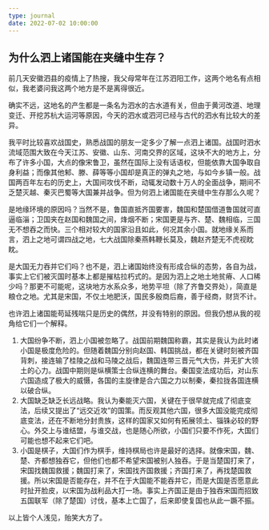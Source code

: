 ```yaml
---
type: journal
date: 2022-07-02 10:00:00
---
```


## 为什么泗上诸国能在夹缝中生存？

前几天安徽泗县的疫情上了热搜，我父母常年在江苏泗阳工作，这两个地名有点相似，我老婆问我这两个地方是不是离得很近。

确实不远，这地名的产生都是一条名为泗水的古水道有关，但由于黄河改道、地理变迁、开挖苏杭大运河等原因，今天的泗水或泗河已经与古代的泗水有比较大的差异。

我平时比较喜欢战国史，熟悉战国的朋友一定多少了解一点泗上诸国。战国时泗水流域范围大致在今天江苏、安徽、山东、河南交界的区域，这块不大的地方上，分布了许多小国，大点的像宋鲁卫，虽然在国际上没有话语权，但能依靠大国争取自身利益；而像其他邾、滕、薛等等小国却是真正的弹丸之地，与如今乡镇一般。战国两百年左右的历史上，大国间攻伐不断，动辄发动数十万人的全面战争，期间不乏楚灭越、秦灭巴蜀等大国兼并战争。但为何泗上诸国能在夹缝中生存那么久呢？

是地缘环境的原因吗？当然不是，鲁国直抵齐国要害，魏国和楚国借道鲁国就可直逼临淄；卫国夹在赵国和魏国之间，烽烟不断；宋国更是与齐、楚、魏相临，三国无不想吞之而快。三个相对较大的国家沿且如此，何况其余小国。就地缘关系而言，泗上之地可谓四战之地，七大战国除秦燕韩鞭长莫及，魏赵齐楚无不虎视眈眈。

是大国无力吞并它们吗？也不是，泗上诸国始终没有形成合纵的态势，各自为战，事实上它们被灭国时基本上都是摧枯拉朽式的。是因为泗上之地土地贫瘠、人口稀少吗？那更不可能呢，这块地方水系众多，地势平坦（除了齐鲁交界处），简直是粮仓之地。尤其是宋国，不仅土地肥沃，国民多殷商后裔，善于经商，财货不计。

也许泗上诸国能苟延残喘只是历史的偶然，并没有特别的原因。但我仍想从我的视角给它们一个解释。

1. 大国纷争不断，泗上小国被忽略了。战国前期魏国称霸，其实是我认为此时诸小国是极度危险的。但随着魏国分别向赵国、韩国挑战，都在关键时刻被齐国背刺，接连输了桂陵之战和马陵之战后，魏国连带三晋元气大伤，并无扩大领土的心力。战国中期则是纵横策士合纵连横的舞台。秦国变法成功后，对山东六国造成了极大的威慑，各国的主旋律是合六国之力以制秦，秦拉拢各国连横以破合纵。
2. 大国缺乏缺乏长远战略。我认为秦能灭六国，关键在于很早就完成了彻底变法，后续又提出了“远交近攻”的国策。而反观其他六国，很多大国没能完成彻底变法，还在不断地分封贵族，这样的国家又如何有拓展领土、锱铢必较的野心。外交上与谁结盟，与谁交战，也是随心所欲，小国们只要不作死，大国们可能也想不起来它们吧。
3. 小国是棋子，大国们作为棋手，维持棋局也许是最好的选择。就像宋国，魏、楚、齐都想独吞它，但他们也都不希望宋国被别人独吞。于是当楚国打来了，宋国找魏国救援；魏国打来了，宋国找齐国救援；齐国打来了，再找楚国救援。所以宋国是否能存在，并不在于大国能不能吞并它，而是大国是否愿意此时扯开脸皮，以宋国为战利品大打一场。事实上齐国正是由于独吞宋国而招致五国联军（除了楚国）讨伐，基本上亡国了，后来即使复国也从此一蹶不振。

以上皆个人浅见，贻笑大方了。
